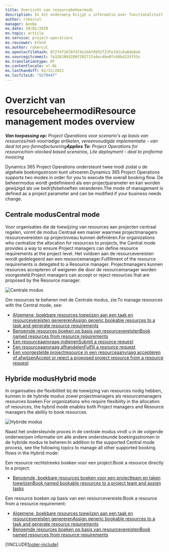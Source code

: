 ```yaml
---
title: Overzicht van resourcebeheermodi
description: In dit onderwerp krijgt u informatie over functionaliteit voor resourcebeheer in Dynamics 365 Project Operations.
author: ruhercul
manager: Annbe
ms.date: 10/01/2020
ms.topic: article
ms.service: project-operations
ms.reviewer: kfend
ms.author: ruhercul
ms.openlocfilehash: 872f4f2878f474e16674932f23fe192c6a8de6eb
ms.sourcegitcommit: fa32b1893286f20271fa4ec4be8fc68bd135f53c
ms.translationtype: HT
ms.contentlocale: nl-NL
ms.lasthandoff: 02/15/2021
ms.locfileid: "5279447"
---
```

# <a name="resource-management-modes-overview"></a><span data-ttu-id="04753-103">Overzicht van resourcebeheermodi</span><span class="sxs-lookup"><span data-stu-id="04753-103">Resource management modes overview</span></span>

<span data-ttu-id="04753-104">_**Van toepassing op:** Project Operations voor scenario's op basis van resources/niet-voorradige artikelen, vereenvoudigde implementatie - van deal tot pro-formafacturering_</span><span class="sxs-lookup"><span data-stu-id="04753-104">_**Applies To:** Project Operations for resource/non-stocked based scenarios, Lite deployment - deal to proforma invoicing_</span></span>


<span data-ttu-id="04753-105">Dynamics 365 Project Operations ondersteunt twee modi zodat u de algehele boekingsstroom kunt uitvoeren.</span><span class="sxs-lookup"><span data-stu-id="04753-105">Dynamics 365 Project Operations supports two modes in order for you to execute the overall booking flow.</span></span> <span data-ttu-id="04753-106">De beheermodus wordt gedefinieerd als een projectparameter en kan worden gewijzigd als uw bedrijfsbehoeften veranderen.</span><span class="sxs-lookup"><span data-stu-id="04753-106">The mode of management is defined as a project parameter and can be modified if your business needs change.</span></span>    

## <a name="central-mode"></a><span data-ttu-id="04753-107">Centrale modus</span><span class="sxs-lookup"><span data-stu-id="04753-107">Central mode</span></span>
<span data-ttu-id="04753-108">Voor organisaties die de toewijzing van resources aan projecten centraal regelen, vormt de modus Centraal een manier waarmee projectmanagers resourcevereisten op projectniveau kunnen definiëren.</span><span class="sxs-lookup"><span data-stu-id="04753-108">For organizations who centralize the allocation for resources to projects, the Central mode provides a way to ensure Project managers can define resource requirements at the project level.</span></span> <span data-ttu-id="04753-109">Het voldoen aan de resourcevereisten wordt gedelegeerd aan een resourcemanager.</span><span class="sxs-lookup"><span data-stu-id="04753-109">Fulfillment of the resource requirements is delegated to a Resource manager.</span></span> <span data-ttu-id="04753-110">Projectmanagers kunnen resources accepteren of weigeren die door de resourcemanager worden voorgesteld.</span><span class="sxs-lookup"><span data-stu-id="04753-110">Project managers can accept or reject resources that are proposed by the Resource manager.</span></span>

![Centrale modus](./media/resource-management-central.png)

<span data-ttu-id="04753-112">Om resources te beheren met de Centrale modus, zie:</span><span class="sxs-lookup"><span data-stu-id="04753-112">To manage resources with the Central mode, see:</span></span>

- [<span data-ttu-id="04753-113">Algemene, boekbare resources toewijzen aan een taak en resourcevereisten genereren</span><span class="sxs-lookup"><span data-stu-id="04753-113">Assign generic bookable resources to a task and generate resource requirements</span></span>](https://docs.microsoft.com/dynamics365/project-service/assign-generic-bookable-resource)
- [<span data-ttu-id="04753-114">Benoemde resources boeken op basis van resourcevereisten</span><span class="sxs-lookup"><span data-stu-id="04753-114">Book named resources from resource requirements</span></span>](https://docs.microsoft.com/dynamics365/project-service/book-named-resource)
- [<span data-ttu-id="04753-115">Een resourceaanvraag indienen</span><span class="sxs-lookup"><span data-stu-id="04753-115">Submit a resource request</span></span>](https://docs.microsoft.com/dynamics365/project-service/submit-resource-request)
- [<span data-ttu-id="04753-116">Een resourceaanvraag afhandelen</span><span class="sxs-lookup"><span data-stu-id="04753-116">Fulfill a resource request</span></span>](https://docs.microsoft.com/dynamics365/project-service/resource-management-fulfill-requests)
- [<span data-ttu-id="04753-117">Een voorgestelde projectresource in een resourceaanvraag accepteren of afwijzen</span><span class="sxs-lookup"><span data-stu-id="04753-117">Accept or reject a proposed project resource from a resource request</span></span>](https://docs.microsoft.com/dynamics365/project-service/accept-reject-proposed-resource)

## <a name="hybrid-mode"></a><span data-ttu-id="04753-118">Hybride modus</span><span class="sxs-lookup"><span data-stu-id="04753-118">Hybrid mode</span></span>
<span data-ttu-id="04753-119">In organisaties die flexibiliteit bij de toewijzing van resources nodig hebben, kunnen in de hybride modus zowel projectmanagers als resourcemanagers resources boeken.</span><span class="sxs-lookup"><span data-stu-id="04753-119">For organizations who require flexibility in the allocation of resources, the hybrid mode enables both Project managers and Resource managers the ability to book resources.</span></span>

![Hybride modus](./media/resource-management-hybrid.png)

<span data-ttu-id="04753-121">Naast het ondersteunde proces in de centrale modus vindt u in de volgende onderwerpen informatie om alle andere ondersteunde boekingsstromen in de hybride modus te beheren:</span><span class="sxs-lookup"><span data-stu-id="04753-121">In addition to the supported Central mode process, see the following topics to manage all other supported booking flows in the Hybrid mode:</span></span>

<span data-ttu-id="04753-122">Een resource rechtstreeks boeken voor een project:</span><span class="sxs-lookup"><span data-stu-id="04753-122">Book a resource directly to a project:</span></span>
- [<span data-ttu-id="04753-123">Benoemde, boekbare resources boeken voor een projectteam en taken toewijzen</span><span class="sxs-lookup"><span data-stu-id="04753-123">Book named bookable resources to a project team and assign tasks</span></span>](https://docs.microsoft.com/dynamics365/project-service/assign-named-bookable-resource)

<span data-ttu-id="04753-124">Een resource boeken op basis van een resourcevereiste:</span><span class="sxs-lookup"><span data-stu-id="04753-124">Book a resource from a resource requirement:</span></span>
- [<span data-ttu-id="04753-125">Algemene, boekbare resources toewijzen aan een taak en resourcevereisten genereren</span><span class="sxs-lookup"><span data-stu-id="04753-125">Assign generic bookable resources to a task and generate resource requirements</span></span>](https://docs.microsoft.com/dynamics365/project-service/assign-generic-bookable-resource)
- [<span data-ttu-id="04753-126">Benoemde resources boeken op basis van resourcevereisten</span><span class="sxs-lookup"><span data-stu-id="04753-126">Book named resources from resource requirements</span></span>](https://docs.microsoft.com/dynamics365/project-service/book-named-resource)


[!INCLUDE[footer-include](../includes/footer-banner.md)]